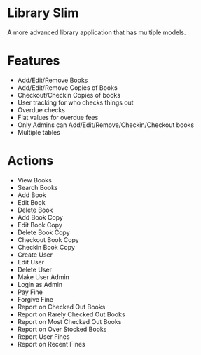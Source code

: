 Library Slim
=============

A more advanced library application that has multiple models.

Features
=============

* Add/Edit/Remove Books
* Add/Edit/Remove Copies of Books
* Checkout/Checkin Copies of books
* User tracking for who checks things out
* Overdue checks
* Flat values for overdue fees
* Only Admins can Add/Edit/Remove/Checkin/Checkout books
* Multiple tables

Actions
=========

* View Books
* Search Books
* Add Book
* Edit Book
* Delete Book
* Add Book Copy
* Edit Book Copy
* Delete Book Copy
* Checkout Book Copy
* Checkin Book Copy
* Create User
* Edit User
* Delete User
* Make User Admin
* Login as Admin
* Pay Fine
* Forgive Fine
* Report on Checked Out Books
* Report on Rarely Checked Out Books
* Report on Most Checked Out Books
* Report on Over Stocked Books
* Report User Fines
* Report on Recent Fines
